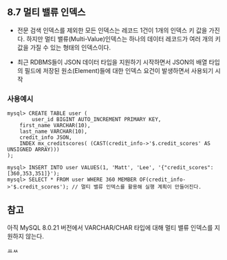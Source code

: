 ## 8.7 멀티 밸류 인덱스

- 전문 검색 인덱스를 제외한 모든 인덱스는 레코드 1건이 1개의 인덱스 키 값을 가진다. 하지만 멀티 밸류(Multi-Value)인덱스는 하나의 데이터 레코드가 여러 개의 키 값을 가질 수 있는 형태의 인덱스이다.

- 최근 RDBMS들이 JSON 데이터 타입을 지원하기 시작하면서 JSON의 배열 타입의 필드에 저장된 원소(Element)들에 대한 인덱스 요건이 발생하면서 사용되기 시작

### 사용예시

```mysql
mysql> CREATE TABLE user (
		user_id BIGINT AUTO_INCREMENT PRIMARY KEY,
  	first_name VARCHAR(10),
  	last_name VARCHAR(10),
  	credit_info JSON,
  	INDEX mx_creditscores( (CAST(credit_info->'$.credit_scores' AS UNSIGNED ARRAY)))
);

mysql> INSERT INTO user VALUES(1, 'Matt', 'Lee', '{"credit_scores":[360,353,351]}');
mysql> SELECT * FROM user WHERE 360 MEMBER OF(credit_info->'$.credit_scores'); // 멀티 밸류 인덱스를 활용해 실행 계획이 만들어진다.
```



## 참고

아직 MySQL 8.0.21 버전에서 VARCHAR/CHAR 타입에 대해 멀티 밸류 인덱스를 지원하지 않는다.

ㅛㅆ